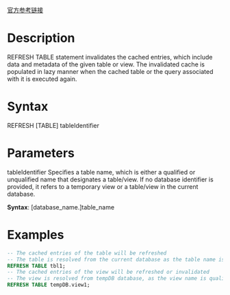 [官方参考链接](https://spark.apache.org/docs/3.0.0-preview/sql-ref-syntax-aux-refresh-table.html)

# Description  
REFRESH TABLE statement invalidates the cached entries, which include data and metadata of the given table or view. The invalidated cache is populated in lazy manner when the cached table or the query associated with it is executed again.

# Syntax  
REFRESH [TABLE] tableIdentifier
# Parameters
tableIdentifier
Specifies a table name, which is either a qualified or unqualified name that designates a table/view. If no database identifier is provided, it refers to a temporary view or a table/view in the current database.

**Syntax**: [database_name.]table_name

# Examples
```sql
-- The cached entries of the table will be refreshed  
-- The table is resolved from the current database as the table name is unqualified.
REFRESH TABLE tbl1;
-- The cached entries of the view will be refreshed or invalidated
-- The view is resolved from tempDB database, as the view name is qualified.  
REFRESH TABLE tempDB.view1;   
```
